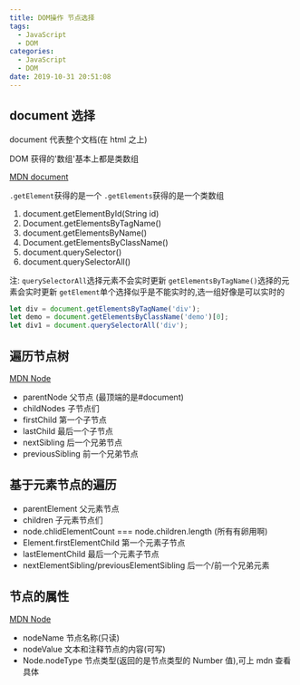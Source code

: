 ```yaml
---
title: DOM操作 节点选择
tags:
  - JavaScript
  - DOM
categories:
  - JavaScript
  - DOM
date: 2019-10-31 20:51:08
---
```


## document 选择

document 代表整个文档(在 html 之上)

DOM 获得的'数组'基本上都是类数组

[MDN document](https://developer.mozilla.org/zh-CN/docs/Web/API/Document)

`.getElement`获得的是一个
`.getElements`获得的是一个类数组

1. document.getElementById(String id)
2. Document.getElementsByTagName()
3. document.getElementsByName()
4. Document.getElementsByClassName()
5. document.querySelector()
6. document.querySelectorAll()

注: `querySelectorAll`选择元素不会实时更新
`getElementsByTagName()`选择的元素会实时更新
`getElement`单个选择似乎是不能实时的,选一组好像是可以实时的

```javascript
let div = document.getElementsByTagName('div');
let demo = document.getElementsByClassName('demo')[0];
let div1 = document.querySelectorAll('div');
```

## 遍历节点树

[MDN Node](https://developer.mozilla.org/zh-CN/docs/Web/API/Node)

- parentNode 父节点 (最顶端的是#document)
- childNodes 子节点们
- firstChild 第一个子节点
- lastChild 最后一个子节点
- nextSibling 后一个兄弟节点
- previousSibling 前一个兄弟节点

## 基于元素节点的遍历

- parentElement 父元素节点
- children 子元素节点们
- node.chlidElementCount === node.children.length (所有有卵用啊)
- Element.firstElementChild 第一个元素子节点
- lastElementChild 最后一个元素子节点
- nextElementSibling/previousElementSibling 后一个/前一个兄弟元素

## 节点的属性

[MDN Node](https://developer.mozilla.org/zh-CN/docs/Web/API/Node)

- nodeName 节点名称(只读)
- nodeValue 文本和注释节点的内容(可写)
- Node.nodeType 节点类型(返回的是节点类型的 Number 值),可上 mdn 查看具体
